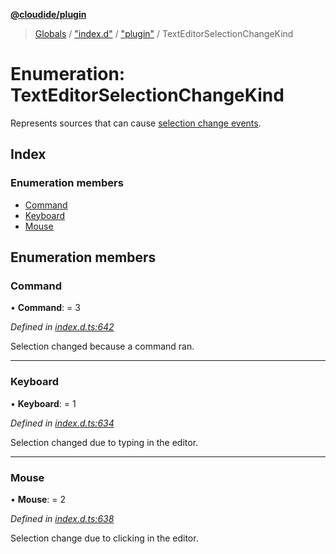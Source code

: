 **[@cloudide/plugin](../README.md)**

> [Globals](../README.md) / ["index.d"](../modules/_index_d_.md) / ["plugin"](../modules/_index_d_._plugin_.md) / TextEditorSelectionChangeKind

# Enumeration: TextEditorSelectionChangeKind

Represents sources that can cause [selection change events](#window.onDidChangeTextEditorSelection).

## Index

### Enumeration members

* [Command](_index_d_._plugin_.texteditorselectionchangekind.md#command)
* [Keyboard](_index_d_._plugin_.texteditorselectionchangekind.md#keyboard)
* [Mouse](_index_d_._plugin_.texteditorselectionchangekind.md#mouse)

## Enumeration members

### Command

•  **Command**:  = 3

*Defined in [index.d.ts:642](https://github.com/shuyaqian/cloudide-plugin-api/blob/57a3a2a/index.d.ts#L642)*

Selection changed because a command ran.

___

### Keyboard

•  **Keyboard**:  = 1

*Defined in [index.d.ts:634](https://github.com/shuyaqian/cloudide-plugin-api/blob/57a3a2a/index.d.ts#L634)*

Selection changed due to typing in the editor.

___

### Mouse

•  **Mouse**:  = 2

*Defined in [index.d.ts:638](https://github.com/shuyaqian/cloudide-plugin-api/blob/57a3a2a/index.d.ts#L638)*

Selection change due to clicking in the editor.
